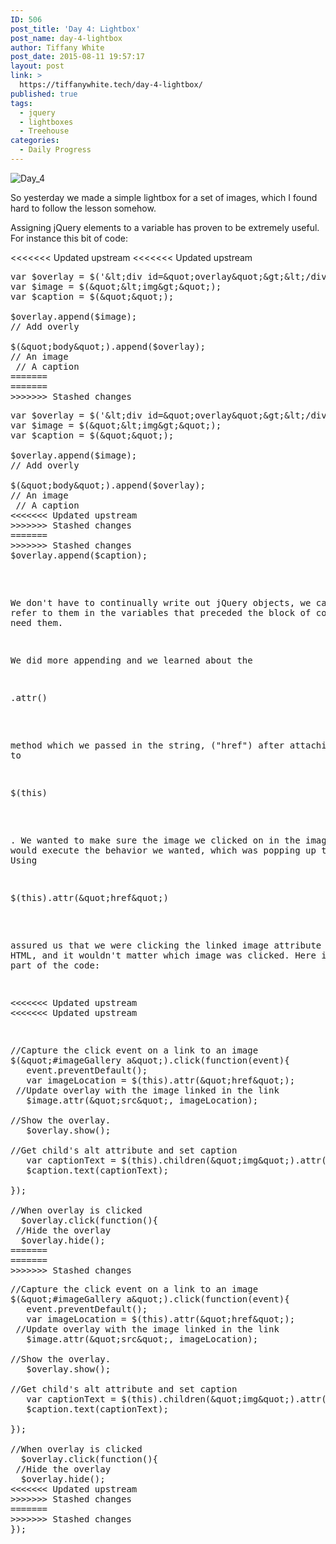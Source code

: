 ```yaml
---
ID: 506
post_title: 'Day 4: Lightbox'
post_name: day-4-lightbox
author: Tiffany White
post_date: 2015-08-11 19:57:17
layout: post
link: >
  https://tiffanywhite.tech/day-4-lightbox/
published: true
tags:
  - jquery
  - lightboxes
  - Treehouse
categories:
  - Daily Progress
---
```

<img class=" aligncenter" src="http://helloburgh.me/wp-content/uploads/2015/08/wpid-Screenshot-2015-08-10-22.40.45.png" alt="Day_4" />

So yesterday we made a simple lightbox for a set of images, which I found hard to follow the lesson somehow.

Assigning jQuery elements to a variable has proven to be extremely useful. For instance this bit of code:

<<<<<<< Updated upstream
<<<<<<< Updated upstream
<pre class="lang:javascript decode:1 " >var $overlay = $('&amp;lt;div id=&amp;quot;overlay&amp;quot;&amp;gt;&amp;lt;/div&amp;gt;');
var $image = $(&amp;quot;&amp;lt;img&amp;gt;&amp;quot;);
var $caption = $(&amp;quot;&amp;quot;);

$overlay.append($image);
// Add overly

$(&amp;quot;body&amp;quot;).append($overlay);
// An image
 // A caption
=======
=======
>>>>>>> Stashed changes
<pre class="lang:javascript decode:1 " >var $overlay = $('&amp;lt;div id=&amp;quot;overlay&amp;quot;&amp;gt;&amp;lt;/div&amp;gt;');
var $image = $(&amp;quot;&amp;lt;img&amp;gt;&amp;quot;);
var $caption = $(&amp;quot;&amp;quot;);

$overlay.append($image);
// Add overly

$(&amp;quot;body&amp;quot;).append($overlay);
// An image
 // A caption
<<<<<<< Updated upstream
>>>>>>> Stashed changes
=======
>>>>>>> Stashed changes
$overlay.append($caption);</pre>

We don't have to continually write out jQuery objects, we can just refer to them in the variables that preceded the block of code where we need them.

We did more appending and we learned about the

<pre class="lang:javascript decode:1 " >.attr()</pre>

method which we passed in the string, ("href") after attaching it to

<pre class="lang:javascript decode:1 " >$(this)</pre>

. We wanted to make sure the image we clicked on in the image gallery would execute the behavior we wanted, which was popping up the lightbox. Using

<pre class="lang:javascript decode:1 " >$(this).attr(&amp;quot;href&amp;quot;)</pre>

assured us that we were clicking the linked image attribute in the HTML, and it wouldn't matter which image was clicked. Here is the last part of the code:

<<<<<<< Updated upstream
<<<<<<< Updated upstream
<pre class="lang:javascript decode:1 " >//Capture the click event on a link to an image
$(&amp;quot;#imageGallery a&amp;quot;).click(function(event){
   event.preventDefault();
   var imageLocation = $(this).attr(&amp;quot;href&amp;quot;);
 //Update overlay with the image linked in the link
   $image.attr(&amp;quot;src&amp;quot;, imageLocation);

//Show the overlay.
   $overlay.show();

//Get child's alt attribute and set caption
   var captionText = $(this).children(&amp;quot;img&amp;quot;).attr(&amp;quot;alt&amp;quot;);
   $caption.text(captionText);

});

//When overlay is clicked
  $overlay.click(function(){
 //Hide the overlay
  $overlay.hide();
=======
=======
>>>>>>> Stashed changes
<pre class="lang:javascript decode:1 " >//Capture the click event on a link to an image
$(&amp;quot;#imageGallery a&amp;quot;).click(function(event){
   event.preventDefault();
   var imageLocation = $(this).attr(&amp;quot;href&amp;quot;);
 //Update overlay with the image linked in the link
   $image.attr(&amp;quot;src&amp;quot;, imageLocation);

//Show the overlay.
   $overlay.show();

//Get child's alt attribute and set caption
   var captionText = $(this).children(&amp;quot;img&amp;quot;).attr(&amp;quot;alt&amp;quot;);
   $caption.text(captionText);

});

//When overlay is clicked
  $overlay.click(function(){
 //Hide the overlay
  $overlay.hide();
<<<<<<< Updated upstream
>>>>>>> Stashed changes
=======
>>>>>>> Stashed changes
});</pre>